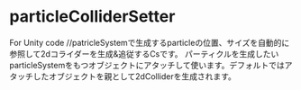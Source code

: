 # particleColliderSetter
For Unity code //patricleSystemで生成するparticleの位置、サイズを自動的に参照して2dコライダーを生成&追従するCsです。
パーティクルを生成したいparticleSystemをもつオブジェクトにアタッチして使います。デフォルトではアタッチしたオブジェクトを親として2dColliderを生成されます。
